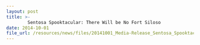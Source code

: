 ```yaml
---
layout: post
title: >-
        Sentosa Spooktacular: There Will be No Fort Siloso
date: 2014-10-01
file_url: /resources/news/files/20141001_Media-Release_Sentosa_Spooktacular_There_will_be_no_Fort_Siloso.pdf
---
```

